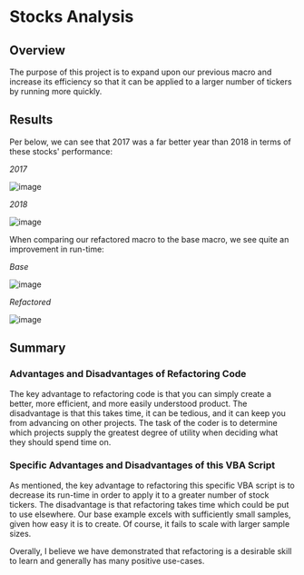 # Stocks Analysis

## Overview
  The purpose of this project is to expand upon our previous macro and increase its efficiency so that it can be applied to a larger number of tickers by running more quickly. 
  
## Results
  Per below, we can see that 2017 was a far better year than 2018 in terms of these stocks' performance:
  
  *2017*
  
  ![image](https://user-images.githubusercontent.com/115741212/198729284-bf989849-e531-4288-bbcd-2d0d8e17a15b.png)

  *2018*
  
  ![image](https://user-images.githubusercontent.com/115741212/198729382-a0dfddaa-5308-421d-a0a7-dd95dd5abde1.png)

  When comparing our refactored macro to the base macro, we see quite an improvement in run-time:
  
  *Base*
  
  ![image](https://user-images.githubusercontent.com/115741212/198730222-ac2e73ee-a08e-469d-bf61-dc27baec09b2.png)

  *Refactored*
  
  ![image](https://user-images.githubusercontent.com/115741212/198730341-42f8d3ea-8310-4535-b404-cd4601805fc0.png)

## Summary
  ### Advantages and Disadvantages of Refactoring Code
   The key advantage to refactoring code is that you can simply create a better, more efficient, and more easily understood product. The disadvantage is that this     takes time, it can be tedious, and it can keep you from advancing on other projects. The task of the coder is to determine which projects supply the greatest degree of utility when deciding what they should spend time on.
      
   ### Specific Advantages and Disadvantages of this VBA Script
   As mentioned, the key advantage to refactoring this specific VBA script is to decrease its run-time in order to apply it to a greater number of stock tickers. The disadvantage is that refactoring takes time which could be put to use elsewhere. Our base example excels with sufficiently small samples, given how easy it is to create. Of course, it fails to scale with larger sample sizes.

Overally, I believe we have demonstrated that refactoring is a desirable skill to learn and generally has many positive use-cases.
